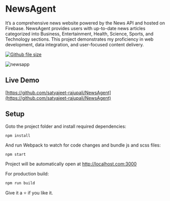 # NewsAgent

It’s a comprehensive news website powered by the News API and hosted on Firebase. NewsAgent provides
users with up-to-date news articles categorized into Business, Entertainment, Health, Science, Sports, and
Technology sections. This project demonstrates my proficiency in web development, data integration, and
user-focused content delivery.

[![Github file size](https://img.shields.io/github/size/webcaetano/craft/build/phaser-craft.min.js.svg)](https://github.com/satyajeet-rajupali/NewsAgent)

![newsapp](https://github.com/satyajeet-rajupali/NewsAgent/assets/66545966/e56d2960-5ba8-4f05-9d47-5c30ce8eb9cb)

## Live Demo

[https://github.com/satyajeet-rajupali/NewsAgent](https://github.com/satyajeet-rajupali/NewsAgent)

## Setup

Goto the project folder and install required dependencies:

```
npm install
```

And run Webpack to watch for code changes and bundle js and scss files:

```
npm start
```

Project will be automatically open at http://localhost.com:3000

For production build:

```
npm run build
```

Give it a ⭐ if you like it.
